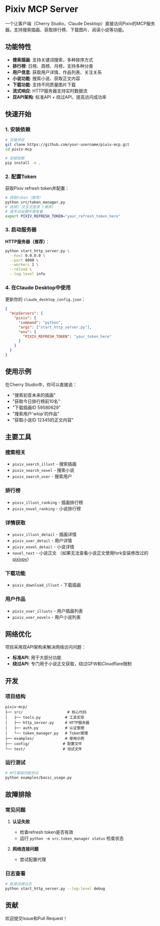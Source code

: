 # Pixiv MCP Server

一个让客户端（Cherry Studio，Claude Desktop）直接访问Pixiv的MCP服务器。支持搜索插画、获取排行榜、下载图片、阅读小说等功能。

## 功能特性

- **搜索插画**: 支持关键词搜索，多种排序方式
- **排行榜**: 日榜、周榜、月榜，支持多种分类
- **用户信息**: 获取用户详情、作品列表、关注关系
- **小说功能**: 搜索小说、获取正文内容
- **下载功能**: 支持不同质量图片下载
- **流式响应**: HTTP服务器支持实时数据流
- **双API架构**: 标准API + 绕过API，提高访问成功率

## 快速开始

### 1. 安装依赖

```bash
# 克隆项目
git clone https://github.com/your-username/pixiv-mcp.git
cd pixiv-mcp

# 安装依赖
pip install -e .
```

### 2. 配置Token

获取Pixiv refresh token并配置：

```bash
# 获取token（推荐）
python src/token_manager.py
# 选择1 交互式登录 (推荐)
# 或手动设置环境变量
export PIXIV_REFRESH_TOKEN="your_refresh_token_here"
```

### 3. 启动服务器

**HTTP服务器（推荐）**：
```bash
python start_http_server.py \
  --host 0.0.0.0 \
  --port 8080 \
  --workers 1 \
  --reload \
  --log-level info
```

### 4. 在Claude Desktop中使用

更新你的 `claude_desktop_config.json`：

```json
{
  "mcpServers": {
    "pixiv": {
      "command": "python",
      "args": ["start_http_server.py"],
      "env": {
        "PIXIV_REFRESH_TOKEN": "your_token_here"
      }
    }
  }
}
```

## 使用示例

在Cherry Studio中，你可以直接说：

- "搜索初音未来的插画"
- "获取今日排行榜前10名"
- "下载插画ID 59580629"
- "搜索用户'wlop'的作品"
- "获取小说ID 12345的正文内容"

## 主要工具

### 搜索相关
- `pixiv_search_illust` - 搜索插画
- `pixiv_search_novel` - 搜索小说  
- `pixiv_search_user` - 搜索用户

### 排行榜
- `pixiv_illust_ranking` - 插画排行榜
- `pixiv_novel_ranking` - 小说排行榜

### 详情获取
- `pixiv_illust_detail` - 插画详情
- `pixiv_user_detail` - 用户详情
- `pixiv_novel_detail` - 小说详情
- `novel_text` - 小说正文 （如果无法查看小说正文使用fork安装修改过的 [pixivpy](https://github.com/DiLiuNEUexpresscompany/pixivpy)）

### 下载功能
- `pixiv_download_illust` - 下载插画

### 用户作品
- `pixiv_user_illusts` - 用户插画列表
- `pixiv_user_novels` - 用户小说列表

## 网络优化

项目采用双API架构来解决网络访问问题：

- **标准API**: 用于大部分功能
- **绕过API**: 专门用于小说正文获取，绕过GFW和Cloudflare限制


## 开发

### 项目结构
```
pixiv-mcp/
├── src/                    # 核心代码
│   ├── tools.py           # 工具实现
│   ├── http_server.py     # HTTP服务器
│   ├── auth.py            # 认证管理
│   └── token_manager.py   # Token管理
├── examples/              # 使用示例
├── config/               # 配置文件
└── test/                 # 测试文件
```

### 运行测试
```bash
# API基础功能测试
python examples/basic_usage.py
```

## 故障排除

### 常见问题

1. **认证失败**
   - 检查refresh token是否有效
   - 运行 `python -m src.token_manager status` 检查状态

2. **网络连接问题**
   - 尝试配置代理


### 日志查看
```bash
# 启用详细日志
python start_http_server.py --log-level debug
```

## 贡献

欢迎提交Issue和Pull Request！
